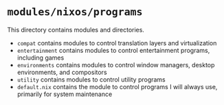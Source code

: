 # `modules/nixos/programs`
This directory contains modules and directories.
- `compat` contains modules to control translation layers and virtualization
- `entertainment` contains modules to control entertainment programs, including games
- `environments` contains modules to control window managers, desktop environments, and compositors
- `utility` contains modules to control utility programs
- `default.nix` contains the module to control programs I will always use, primarily for system maintenance
